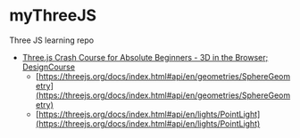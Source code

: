 # myThreeJS
Three JS learning repo

- [Three.js Crash Course for Absolute Beginners - 3D in the Browser; DesignCourse](https://www.youtube.com/watch?v=6oFvqLfRnsU)
  - [https://threejs.org/docs/index.html#api/en/geometries/SphereGeometry](https://threejs.org/docs/index.html#api/en/geometries/SphereGeometry)
  - [https://threejs.org/docs/index.html#api/en/lights/PointLight](https://threejs.org/docs/index.html#api/en/lights/PointLight)
  

